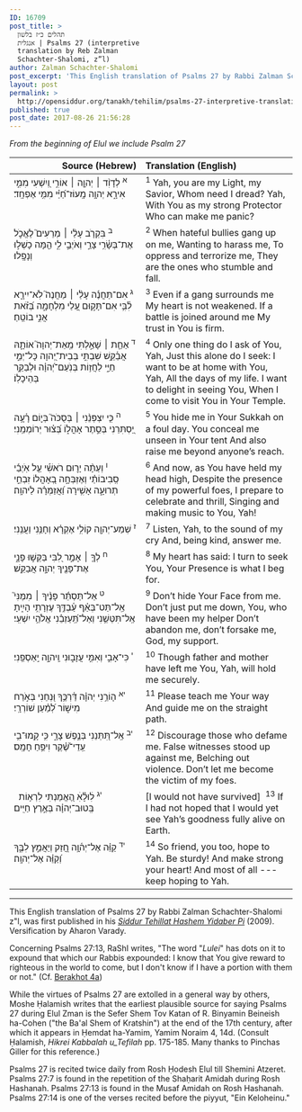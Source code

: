 ```yaml
---
ID: 16709
post_title: >
  תהלים כ״ז בלשון
  אנגלית | Psalms 27 (interpretive
  translation by Reb Zalman
  Schachter-Shalomi, z”l)
author: Zalman Schachter-Shalomi
post_excerpt: 'This English translation of Psalms 27 by Rabbi Zalman Schachter-Shalomi z"l, was first published in his <em><a href="http://opensiddur.org/siddurim/ha-ari/neo-hasidut/reb-zalmans-open-siddur-tehillat-hashem/">Siddur Tehillat Hashem Yidaber Pi</a></em> (2009). Versification by Aharon Varady.'
layout: post
permalink: >
  http://opensiddur.org/tanakh/tehilim/psalms-27-interpretive-translation-by-zalman-schachter-shalomi/
published: true
post_date: 2017-08-26 21:56:28
---
```

<div class="english"><em>From the beginning of Elul we include Psalm 27</em></div>

<table style="margin-left: auto;margin-right: auto;" class="draggable">
<thead><tr><th id="x" style="text-align: right;">Source (Hebrew)</th><th style="text-align: left;">Translation (English)</th></tr></thead>
<tbody>
<tr>
<td style="vertical-align:top;" width="46%">
<div class="liturgy"><span lang="he">
<sup>א</sup>&nbsp;לְדָוִ֨ד ׀ יְהוָ֤ה ׀ אוֹרִ֣י וְ֭יִשְׁעִי 
מִמִּ֣י אִירָ֑א 
יְהוָ֥ה מָֽעוֹז־חַ֝יַּ֗י 
מִמִּ֥י אֶפְחָֽד׃ 
</span></div>
</td>
 
<td style="vertical-align:top;" width="53%">
<div class="english">
<sup>1</sup>&nbsp;Yah, you are my Light, my Savior, 
Whom need I dread? 
Yah, With You as my strong Protector 
Who can make me panic? 
</div></td>
</tr>


<tr>
<td style="vertical-align:top;" width="46%">
<div class="liturgy"><span lang="he">
<sup>ב</sup>&nbsp;בִּקְרֹ֤ב עָלַ֨י ׀ מְרֵעִים֮ 
לֶאֱכֹ֪ל אֶת־בְּשָׂ֫רִ֥י 
צָרַ֣י וְאֹיְבַ֣י לִ֑י 
הֵ֖מָּה כָשְׁל֣וּ וְנָפָֽלוּ׃ 
</span></div>
</td>
 
<td style="vertical-align:top;" width="53%">
<div class="english">
<sup>2</sup>&nbsp;When hateful bullies gang up on me, 
Wanting to harass me,
To oppress and terrorize me, 
They are the ones who stumble and fall. 
</div></td>
</tr>


<tr>
<td style="vertical-align:top;" width="46%">
<div class="liturgy"><span lang="he">
<sup>ג</sup>&nbsp;אִם־תַּחֲנֶ֬ה עָלַ֨י ׀ מַחֲנֶה֮ 
לֹֽא־יִירָ֪א לִ֫בִּ֥י 
אִם־תָּק֣וּם עָ֭לַי מִלְחָמָ֑ה 
בְּ֝זֹ֗את אֲנִ֣י בוֹטֵֽחַ׃ 
</span></div>
</td>
 
<td style="vertical-align:top;" width="53%">
<div class="english">
<sup>3</sup>&nbsp;Even if a gang surrounds me 
My heart is not weakened. 
If a battle is joined around me 
My trust in You is firm. 
</div></td>
</tr>


<tr>
<td style="vertical-align:top;" width="46%">
<div class="liturgy"><span lang="he">
<sup>ד</sup>&nbsp;אַחַ֤ת ׀ שָׁאַ֣לְתִּי מֵֽאֵת־יְהוָה֮ 
אוֹתָ֪הּ אֲבַ֫קֵּ֥שׁ 
שִׁבְתִּ֣י בְּבֵית־יְ֭הוָה 
כָּל־יְמֵ֣י חַיַּ֑י 
לַחֲז֥וֹת בְּנֹֽעַם־יְ֝הוָ֗ה 
וּלְבַקֵּ֥ר בְּהֵיכָלֽוֹ׃ 
</span></div>
</td>
 
<td style="vertical-align:top;" width="53%">
<div class="english">
<sup>4</sup>&nbsp;Only one thing do I ask of You, Yah, 
Just this alone do I seek: 
I want to be at home with You, Yah, 
All the days of my life. 
I want to delight in seeing You, 
When I come to visit You in Your Temple. 
</div></td>
</tr>


<tr>
<td style="vertical-align:top;" width="46%">
<div class="liturgy"><span lang="he">
<sup>ה</sup>&nbsp;כִּ֤י יִצְפְּנֵ֨נִי ׀ בְּסֻכֹּה֮ בְּי֪וֹם רָ֫עָ֥ה
יַ֭סְתִּרֵנִי בְּסֵ֣תֶר אָהֳל֑וֹ 
בְּ֝צ֗וּר יְרוֹמְמֵֽנִי׃ 
</span></div>
</td>
 
<td style="vertical-align:top;" width="53%">
<div class="english">
<sup>5</sup>&nbsp;You hide me in Your Sukkah on a foul day. 
You conceal me unseen in Your tent 
And also raise me beyond anyone’s reach. 
</div></td>
</tr>


<tr>
<td style="vertical-align:top;" width="46%">
<div class="liturgy"><span lang="he">
<sup>ו</sup>&nbsp;וְעַתָּ֨ה יָר֪וּם רֹאשִׁ֡י 
עַ֤ל אֹֽיְבַ֬י סְֽבִיבוֹתַ֗י 
וְאֶזְבְּחָ֣ה בְ֭אָהֳלוֹ זִבְחֵ֣י תְרוּעָ֑ה 
אָשִׁ֥ירָה וַ֝אֲזַמְּרָ֗ה לַיהוָֽה׃ 
</span></div>
</td>
 
<td style="vertical-align:top;" width="53%">
<div class="english">
<sup>6</sup>&nbsp;And now, as You have held my head high, 
Despite the presence of my powerful foes, 
I prepare to celebrate and thrill, 
Singing and making music to You, Yah! 
</div></td>
</tr>


<tr>
<td style="vertical-align:top;" width="46%">
<div class="liturgy"><span lang="he">
<sup>ז</sup>&nbsp;שְׁמַע־יְהוָ֖ה קוֹלִ֥י אֶקְרָ֗א 
וְחָנֵּ֥נִי וַעֲנֵֽנִי׃ 
</span></div>
</td>
 
<td style="vertical-align:top;" width="53%">
<div class="english">
<sup>7</sup>&nbsp;Listen, Yah, to the sound of my cry 
And, being kind, answer me. 
</div></td>
</tr>


<tr>
<td style="vertical-align:top;" width="46%">
<div class="liturgy"><span lang="he">
<sup>ח</sup>&nbsp;לְךָ֤ ׀ אָמַ֣ר לִ֭בִּי בַּקְּשׁ֣וּ פָנָ֑י 
אֶת־פָּנֶ֖יךָ יְהוָ֣ה אֲבַקֵּֽשׁ׃ 
</span></div>
</td>
 
<td style="vertical-align:top;" width="53%">
<div class="english">
<sup>8</sup>&nbsp;My heart has said: I turn to seek You, 
Your Presence is what I beg for. 
</div></td>
</tr>


<tr>
<td style="vertical-align:top;" width="46%">
<div class="liturgy"><span lang="he">
<sup>ט</sup>&nbsp;אַל־תַּסְתֵּ֬ר פָּנֶ֨יךָ ׀ מִמֶּנִּי֮ 
אַֽל־תַּט־בְּאַ֗ף 
עַ֫בְדֶּ֥ךָ עֶזְרָתִ֥י הָיִ֑יתָ 
אַֽל־תִּטְּשֵׁ֥נִי וְאַל־תַּֽ֝עַזְבֵ֗נִי 
אֱלֹהֵ֥י יִשְׁעִֽי׃ 
</span></div>
</td>
 
<td style="vertical-align:top;" width="53%">
<div class="english">
<sup>9</sup>&nbsp;Don’t hide Your Face from me. 
Don’t just put me down, 
You, who have been my helper 
Don’t abandon me, don’t forsake me, 
God, my support. 
</div></td>
</tr>


<tr>
<td style="vertical-align:top;" width="46%">
<div class="liturgy"><span lang="he">
<sup>י</sup>&nbsp;כִּי־אָבִ֣י וְאִמִּ֣י עֲזָב֑וּנִי 
וַֽיהוָ֣ה יַֽאַסְפֵֽנִי׃ 
</span></div>
</td>
 
<td style="vertical-align:top;" width="53%">
<div class="english">
<sup>10</sup>&nbsp;Though father and mother have left me 
You, Yah, will hold me securely. 
</div></td>
</tr>


<tr>
<td style="vertical-align:top;" width="46%">
<div class="liturgy"><span lang="he">
<sup>יא</sup>&nbsp;ה֤וֹרֵ֥נִי יְהוָ֗ה דַּ֫רְכֶּ֥ךָ 
וּ֭נְחֵנִי בְּאֹ֣רַח מִישׁ֑וֹר לְ֝מַ֗עַן שׁוֹרְרָֽי׃ 
</span></div>
</td>
 
<td style="vertical-align:top;" width="53%">
<div class="english">
<sup>11</sup>&nbsp;Please teach me Your way 
And guide me on the straight path. 
</div></td>
</tr>


<tr>
<td style="vertical-align:top;" width="46%">
<div class="liturgy"><span lang="he">
<sup>יב</sup>&nbsp;אַֽל־תִּ֭תְּנֵנִי בְּנֶ֣פֶשׁ צָרָ֑י 
כִּ֥י קָֽמוּ־בִ֥י עֵֽדֵי־שֶׁ֝֗קֶר 
וִיפֵ֥חַ חָמָֽס׃ 
</span></div>
</td>
 
<td style="vertical-align:top;" width="53%">
<div class="english">
<sup>12</sup>&nbsp;Discourage those who defame me. 
False witnesses stood up against me, 
Belching out violence. 
Don’t let me become the victim of my foes. 
</div></td>
</tr>


<tr>
<td style="vertical-align:top;" width="46%">
<div class="liturgy"><span lang="he">
&nbsp;
<sup>יג</sup>&nbsp;לׅׄוּלֵׅׄ֗אׅׄ הֶ֭אֱמַנְתִּי לִרְא֥וֹת 
בְּֽטוּב־יְהוָ֗ה בְּאֶ֣רֶץ חַיִּֽים׃ 
</span></div>
</td>
 
<td style="vertical-align:top;" width="53%">
<div class="english">
[I would not have survived]&nbsp;
<sup>13</sup>&nbsp;If I had not hoped that I would yet see 
Yah’s goodness fully alive on Earth. 
</div></td>
</tr>


<tr>
<td style="vertical-align:top;" width="46%">
<div class="liturgy"><span lang="he">
<sup>יד</sup>&nbsp;קַוֵּ֗ה אֶל־יְה֫וָ֥ה 
חֲ֭זַק 
וְיַאֲמֵ֣ץ לִבֶּ֑ךָ 
וְ֝קַוֵּ֗ה אֶל־יְהוָֽה׃
</span></div>
</td>
 
<td style="vertical-align:top;" width="53%">
<div class="english">
<sup>14</sup>&nbsp;So friend, you too, hope to Yah. 
Be sturdy! 
And make strong your heart! 
And most of all ---keep hoping to Yah. 
</div></td>
</tr>
</tbody></table>

<hr />

This English translation of Psalms 27 by Rabbi Zalman Schachter-Shalomi z"l, was first published in his <em><a href="http://opensiddur.org/siddurim/ha-ari/neo-hasidut/reb-zalmans-open-siddur-tehillat-hashem/">Siddur Tehillat Hashem Yidaber Pi</a></em> (2009). Versification by Aharon Varady.

Concerning Psalms 27:13, RaShI writes, "The word "<em>Lulei</em>" has dots on it to expound that which our Rabbis expounded: I know that You give reward to righteous in the world to come, but I don't know if I have a portion with them or not." (Cf. <a href="https://www.sefaria.org/Berakhot.4a.14?lang=bi">Berakhot 4a</a>)

While the virtues of Psalms 27 are extolled in a general way by others, Moshe Ḥalamish writes that the earliest plausible source for saying Psalms 27 during Elul Zman is the Sefer Shem Tov Katan of R. Binyamin Beineish ha-Cohen ("the Ba'al Shem of Kratshin") at the end of the 17th century, after which it appears in Ḥemdat ha-Yamim, Yamim Noraim 4, 14d. (Consult Ḥalamish, <em>Hikrei Kabbalah u_Tefilah</em> pp. 175-185. Many thanks to Pinchas Giller for this reference.)

Psalms 27 is recited twice daily from Rosh Ḥodesh Elul till Shemini Atzeret. Psalms 27:7 is found in the repetition of the Shaḥarit Amidah during Rosh Hashanah. Psalms 27:13 is found in the Musaf Amidah on Rosh Hashanah. Psalms 27:14 is one of the verses recited before the piyyut, "Ein Keloheinu."